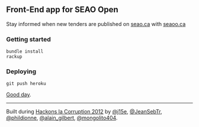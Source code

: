 ## Front-End app for SEAO Open

Stay informed when new tenders are published on [seao.ca](http://seao.ca/) with [seaoo.ca](http://seaoo.ca/)

### Getting started

    bundle install
    rackup

### Deploying

    git push heroku

[Good day](http://www.youtube.com/watch?v=MuNvxH5kSKU).

---

Built during [Hackons la Corruption 2012](http://quebecouvert.org/events/hackonslacorruption/) by [@j15e](https://twitter.com/j15e), [@JeanSebTr](https://twitter.com/JeanSebTr), [@phildionne](https://twitter.com/phildionne), [@alain_gilbert](https://twitter.com/alain_gilbert), [@mongolito404](https://twitter.com/mongolito404).
